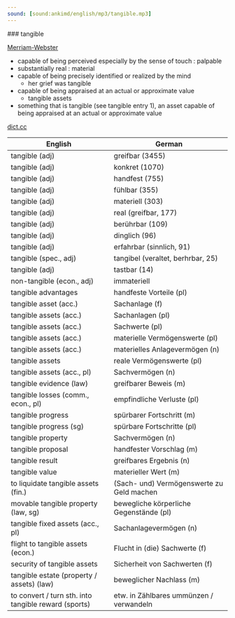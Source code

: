 ```yaml
---
sound: [sound:ankimd/english/mp3/tangible.mp3]
---
```


\### tangible

[Merriam-Webster](https://www.merriam-webster.com/dictionary/tangible)

- capable of being perceived especially by the sense of touch : palpable
- substantially real : material
- capable of being precisely identified or realized by the mind
    - her grief was tangible
- capable of being appraised at an actual or approximate value
    - tangible assets
- something that is tangible (see tangible entry 1), an asset capable of being appraised at an actual or approximate value

[dict.cc](https://www.dict.cc/tangible)

| English        | German       |
| -------------- | ------------ |
| tangible (adj) | greifbar (3455) |
| tangible (adj) | konkret (1070) |
| tangible (adj) | handfest (755) |
| tangible (adj) | fühlbar (355) |
| tangible (adj) | materiell (303) |
| tangible (adj) | real (greifbar, 177) |
| tangible (adj) | berührbar (109) |
| tangible (adj) | dinglich (96) |
| tangible (adj) | erfahrbar (sinnlich, 91) |
| tangible (spec., adj) | tangibel (veraltet, berhrbar, 25) |
| tangible (adj) | tastbar (14) |
| non-tangible (econ., adj) | immateriell |
| tangible advantages | handfeste Vorteile (pl) |
| tangible asset (acc.) | Sachanlage (f) |
| tangible assets (acc.) | Sachanlagen (pl) |
| tangible assets (acc.) | Sachwerte (pl) |
| tangible assets (acc.) | materielle Vermögenswerte (pl) |
| tangible assets (acc.) | materielles Anlagevermögen (n) |
| tangible assets | reale Vermögenswerte (pl) |
| tangible assets (acc., pl) | Sachvermögen (n) |
| tangible evidence (law) | greifbarer Beweis (m) |
| tangible losses (comm., econ., pl) | empfindliche Verluste (pl) |
| tangible progress | spürbarer Fortschritt (m) |
| tangible progress (sg) | spürbare Fortschritte (pl) |
| tangible property | Sachvermögen (n) |
| tangible proposal | handfester Vorschlag (m) |
| tangible result | greifbares Ergebnis (n) |
| tangible value | materieller Wert (m) |
| to liquidate tangible assets (fin.) | (Sach- und) Vermögenswerte zu Geld machen |
| movable tangible property (law, sg) | bewegliche körperliche Gegenstände (pl) |
| tangible fixed assets (acc., pl) | Sachanlagevermögen (n) |
| flight to tangible assets (econ.) | Flucht in (die) Sachwerte (f) |
| security of tangible assets | Sicherheit von Sachwerten (f) |
| tangible estate (property / assets) (law) | beweglicher Nachlass (m) |
| to convert / turn sth. into tangible reward (sports) | etw. in Zählbares ummünzen / verwandeln |
